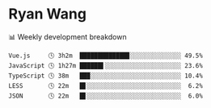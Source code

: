# Ryan Wang

 <!-- waka-box start -->
📊 Weekly development breakdown
```text
Vue.js     🕓 3h2m  █████████████▊░░░░░░░░░░░░░░ 49.5%
JavaScript 🕓 1h27m ██████▌░░░░░░░░░░░░░░░░░░░░░ 23.6%
TypeScript 🕓 38m   ██▉░░░░░░░░░░░░░░░░░░░░░░░░░ 10.4%
LESS       🕓 22m   █▋░░░░░░░░░░░░░░░░░░░░░░░░░░  6.2%
JSON       🕓 22m   █▋░░░░░░░░░░░░░░░░░░░░░░░░░░  6.0%
```
<!-- Powered by https://github.com/YouEclipse/waka-box-go . -->
<!-- waka-box end -->